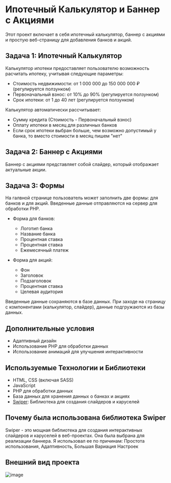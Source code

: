 # Ипотечный Калькулятор и Баннер с Акциями

Этот проект включает в себя ипотечный калькулятор, баннер с акциями и простую веб-страницу для добавления банков и акций.

## Задача 1: Ипотечный Калькулятор
Калькулятор ипотеки предоставляет пользователю возможность расчитать ипотеку, учитывая следующие параметры:
- Стоимость недвижимости: от 1 000 000 до 150 000 000 ₽ (регулируется ползунком)
- Первоначальный взнос: от 10% до 90% (регулируется ползунком)
- Срок ипотеки: от 1 до 40 лет (регулируется ползунком)

Калькулятор автоматически рассчитывает:
- Сумму кредита (Стоимость - Первоначальный взнос)
- Оплату ипотеки в месяц для различных банков
- Если срок ипотеки выбран больше, чем возможно допустимый у банка, то вместо стоимости в месяц пишем "нет"

## Задача 2: Баннер с Акциями
Баннер с акциями представляет собой слайдер, который отображает актуальные акции.

## Задача 3: Формы
На галвной странице пользователь может заполнить две формы: для банков и для акций. Введенные данные отправляются на сервер для обработки PHP.

- Форма для банков:
  - Логотип банка 
  - Название банка
  - Процентная ставка
  - Процентная ставка
  - Ежемесячный платеж

- Форма для акций:
  - Фон 
  - Заголовок
  - Подзаголовок
  - Процентная ставка
  - Целевая аудитория

Введенные данные сохраняются в базе данных. При заходе на страницу с компонентами (калькулятор, слайдер), данные подгружаются из базы данных.

## Дополнительные условия

- Адаптивный дизайн
- Использование PHP для обработки данных
- Использование анимаций для улучшения интерактивности

## Используемые Технологии и Библиотеки
- HTML, CSS (включая SASS)
- JavaScript
- PHP для обработки данных
- База данных для хранения данных о банках и акциях
- [Swiper](https://swiperjs.com/): Библиотека для создания слайдеров и каруселей

## Почему была использована библиотека Swiper
Swiper - это мощная библиотека для создания интерактивных слайдеров и каруселей в веб-проектах. Она была выбрана для реализации баннера.
Я использовал ее по причинам:  Простота использования, Адаптивность, Большая Вариация Настроек

## Внешний вид проекта 

![image](https://github.com/ErgardBechert/-TestProject-/assets/70965859/593f4830-c4c9-4d07-8622-20d9872dee25)
